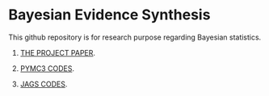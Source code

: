 # Bayesian Evidence Synthesis

This github repository is for research purpose regarding Bayesian statistics.

1. [THE PROJECT PAPER](https://github.com/tom-hc-park/Bayesian-evidence-synthesis-/blob/master/latex/researchpaper.pdf).   

2. [PYMC3 CODES](https://github.com/tom-hc-park/Bayesian-evidence-synthesis-/blob/master/jupyter_notebook/report_revised_2.ipynb). 

3. [JAGS CODES](https://github.com/tom-hc-park/Bayesian-evidence-synthesis-/blob/master/Rcodes/JAGS_overdoses.pdf). 

